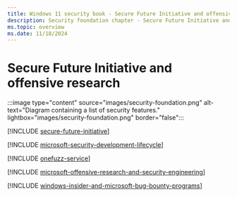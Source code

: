 ```yaml
---
title: Windows 11 security book - Secure Future Initiative and offensive research
description: Security foundation chapter - Secure Future Initiative and offensive research.
ms.topic: overview
ms.date: 11/18/2024
---
```


# Secure Future Initiative and offensive research

:::image type="content" source="images/security-foundation.png" alt-text="Diagram containing a list of security features." lightbox="images/security-foundation.png" border="false":::

[!INCLUDE [secure-future-initiative](includes/secure-future-initiative.md)]

[!INCLUDE [microsoft-security-development-lifecycle](includes/microsoft-security-development-lifecycle.md)]

[!INCLUDE [onefuzz-service](includes/onefuzz-service.md)]

[!INCLUDE [microsoft-offensive-research-and-security-engineering](includes/microsoft-offensive-research-and-security-engineering.md)]

[!INCLUDE [windows-insider-and-microsoft-bug-bounty-programs](includes/windows-insider-and-microsoft-bug-bounty-programs.md)]
